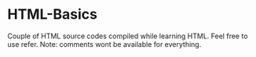 # HTML-Basics
Couple of HTML source codes compiled while learning HTML. Feel free to use refer. Note: comments wont be available for everything.
